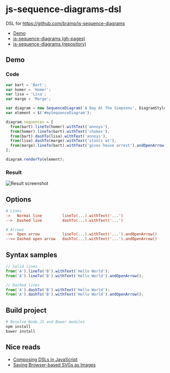 # js-sequence-diagrams-dsl

DSL for https://github.com/bramp/js-sequence-diagrams

- [Demo](https://welovecoding.github.io/js-sequence-diagrams-dsl)
- [js-sequence-diagrams (gh-pages)](http://bramp.github.io/js-sequence-diagrams/)
- [js-sequence-diagrams (repository)](https://github.com/bramp/js-sequence-diagrams/)

## Demo

### Code

```js
var bart = 'Bart';
var homer = 'Homer';
var lisa = 'Lisa';
var marge = 'Marge';

var diagram = new SequenceDiagram('A Day At The Simpsons', DiagramStyle.handDrawn);
var element = $('#mySequenceDiagram');

diagram.sequences = [
  from(bart).lineTo(homer).withText('annoys'),
  from(homer).lineTo(bart).withText('chokes'),
  from(bart).dashTo(lisa).withText('annoys'),
  from(lisa).dashTo(marge).withText('stools at'),
  from(marge).lineTo(bart).withText('gives house arrest').andOpenArrow()
];

diagram.renderTo(element);
```

### Result

![Result screenshot](http://welovecoding.github.io/js-sequence-diagrams-dsl/demo/demo.png)

## Options

```ini
# Lines
->	 Normal line         lineTo(...).withText('...')
-->	 Dashed line         dashTo(...).withText('...')

# Arrows
->>	 Open arrow          lineTo(...).withText('...').andOpenArrow()
-->> Dashed open arrow   dashTo(...).withText('...').andOpenArrow()
```

## Syntax samples

```js
// Solid lines
from('A').lineTo('B').withText('Hello World');
from('A').lineTo('B').withText('Hello World').andOpenArrow();

// Dashed lines
from('A').dashTo('B').withText('Hello World');
from('A').dashTo('B').withText('Hello World').andOpenArrow();
```

## Build project

```bash
# Resolve Node.JS and Bower modules
npm install
bower install
```

## Nice reads
- [Composing DSLs in JavaScript](https://blog.jcoglan.com/2008/03/21/composing-dsls-in-javascript/)
- [Saving Browser-based SVGs as Images](http://spin.atomicobject.com/2014/01/21/convert-svg-to-png/)

